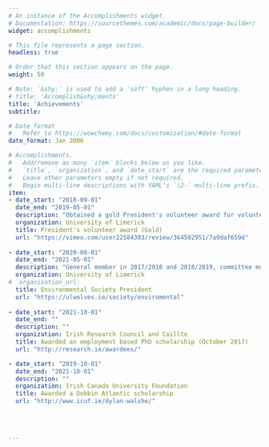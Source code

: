 ```yaml
---
# An instance of the Accomplishments widget.
# Documentation: https://sourcethemes.com/academic/docs/page-builder/
widget: accomplishments

# This file represents a page section.
headless: true

# Order that this section appears on the page.
weight: 50

# Note: `&shy;` is used to add a 'soft' hyphen in a long heading.
# title: 'Accomplish&shy;ments'
title: 'Achievements'
subtitle:

# Date format
#   Refer to https://wowchemy.com/docs/customization/#date-format
date_format: Jan 2006

# Accomplishments.
#   Add/remove as many `item` blocks below as you like.
#   `title`, `organization`, and `date_start` are the required parameters.
#   Leave other parameters empty if not required.
#   Begin multi-line descriptions with YAML's `|2-` multi-line prefix.
item:
- date_start: "2018-09-01"
  date_end: "2019-05-01"
  description: "Obtained a gold President's volunteer award for volunteering at least 60 hours over the two semesters of the academic year 2018/2019. I volunteered teaching technology such as how to use email, Whatsapp, book flights and holidays abroad to the older generation. I also volunteered with a friend who is a secondary school teacher, helping him to run an after school STEM club -  https://vimeo.com/user22584303/review/364502951/7a9daf659d"
  organization: University of Limerick 
  title: President's volunteer award (Gold)
  url: "https://vimeo.com/user22584303/review/364502951/7a9daf659d"
  
- date_start: "2020-08-01"
  date_end: "2021-05-01"
  description: "General member in 2017/2018 and 2018/2019, committee member in 2019/2020 where I was the twitter PRO and led the team in charge of sponsorship. That year we were sponsored by 6 companies who donated a total of €3,500. We used the money to purchase and install water fountains on campus which allows our students to reduce their plastic waste. As president, I chaired the meetings, coordinated the organisation a 12 days of Christmas competition which saw our social media following more than double on Instagram and Twitter, and coordinated the promotion of An Taisce's National clean."
  organization: University of Limerick
#  organization_url: 
  title: Environmental Society President
  url: "https://ulwolves.ie/society/enviromental"
  
- date_start: "2021-10-01"
  date_end: ""
  description: ""
  organization: Irish Research Council and Coillte
  title: Awarded an employment based PhD scholarship (October 2017)
  url: "http://research.ie/awardees/"

- date_start: "2019-10-01"
  date_end: "2021-10-01"
  description: ""
  organization: Irish Canada University Foundation
  title: Awarded a Dobbin Atlantic scholarship
  url: "http://www.icuf.ie/dylan-walshe/"
  
  

  
---
```

